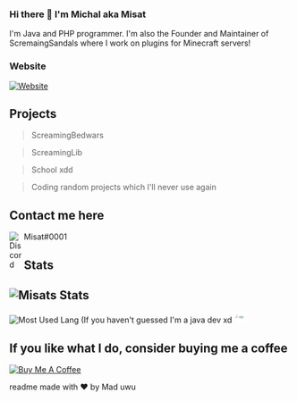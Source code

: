 ### Hi there 👋 I'm Michal aka Misat

I'm Java and PHP programmer. I'm also the Founder and Maintainer of ScremaingSandals where I work on plugins for Minecraft servers!

### Website
[![Website](https://img.shields.io/website?label=ScreamingSandals.org&style=for-the-badge&url=https://ScreamingSandals.Org)](https://ScreamingSandals.org)

## Projects
> ScreamingBedwars

> ScreamingLib

> School xdd

> Coding random projects which I'll never use again

## Contact me here
<img align="left" alt="Discord" width="26px" src="https://discord.com/assets/f8389ca1a741a115313bede9ac02e2c0.svg" href="https://discord.gg/fd2BK45uww"/> Misat#0001

## Stats
![Misats Stats](https://github-readme-stats.vercel.app/api?username=Misat11&show_icons=true&theme=blueberry)
--
![Most Used Lang](https://github-readme-stats.vercel.app/api/top-langs?username=Misat11&show_icons=true&locale=en&layout=compact&theme=blueberry)  (If you haven't guessed I'm a java dev xd <code><img height="20" src="https://raw.githubusercontent.com/github/explore/80688e429a7d4ef2fca1e82350fe8e3517d3494d/topics/java/java.png"></code>



## If you like what I do, consider buying me a coffee 
<a href="ko-fi.com/bedwars" target="_blank"><img src="https://cdn.buymeacoffee.com/buttons/v2/default-red.png" alt="Buy Me A Coffee" width="150" ></a>

readme made with ❤️ by Mad uwu
